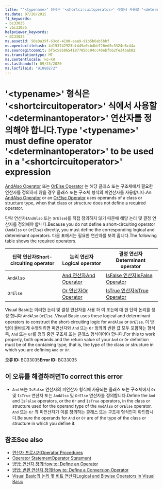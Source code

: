 ```yaml
---
title: "'<typename>' 형식은 '<shortcircuitoperator>' 식에서 사용할 '<determinantoperator>' 연산자를 정의해야 합니다."
ms.date: 07/20/2015
f1_keywords:
- bc33035
- vbc33035
helpviewer_keywords:
- BC33035
ms.assetid: 50a0a39f-63cd-4100-aea9-91b5b6ab5bbf
ms.openlocfilehash: 4d153742923bf449a0cb4bb726ed0c3324e6c44a
ms.sourcegitcommit: bf5c5850654187705bc94cc40ebfb62fe346ab02
ms.translationtype: MT
ms.contentlocale: ko-KR
ms.lasthandoff: 09/23/2020
ms.locfileid: "91080272"
---
```

# <a name="type-typename-must-define-operator-determinantoperator-to-be-used-in-a-shortcircuitoperator-expression"></a><span data-ttu-id="0bdb0-102">'\<typename>' 형식은 '\<shortcircuitoperator>' 식에서 사용할 '\<determinantoperator>' 연산자를 정의해야 합니다.</span><span class="sxs-lookup"><span data-stu-id="0bdb0-102">Type '\<typename>' must define operator '\<determinantoperator>' to be used in a '\<shortcircuitoperator>' expression</span></span>

<span data-ttu-id="0bdb0-103">[AndAlso Operator](../language-reference/operators/andalso-operator.md) 또는 [OrElse Operator](../language-reference/operators/orelse-operator.md) 는 해당 클래스 또는 구조체에서 필요한 연산자를 정의하지 않을 경우 클래스 또는 구조체 형식의 피연산자를 사용합니다.</span><span class="sxs-lookup"><span data-stu-id="0bdb0-103">An [AndAlso Operator](../language-reference/operators/andalso-operator.md) or an [OrElse Operator](../language-reference/operators/orelse-operator.md) uses operands of a class or structure type, when that class or structure does not define a required operator.</span></span>  
  
 <span data-ttu-id="0bdb0-104">단락 연산자(`AndAlso` 또는 `OrElse`)를 직접 정의하지 않기 때문에 해당 논리 및 결정 연산자를 정의해야 합니다.</span><span class="sxs-lookup"><span data-stu-id="0bdb0-104">Because you do not define a short-circuiting operator (`AndAlso` or `OrElse`) directly, you must define the corresponding logical and determinant operators.</span></span> <span data-ttu-id="0bdb0-105">다음 표에서는 필요한 연산자를 보여 줍니다.</span><span class="sxs-lookup"><span data-stu-id="0bdb0-105">The following table shows the required operators.</span></span>  
  
|<span data-ttu-id="0bdb0-106">단락 연산자</span><span class="sxs-lookup"><span data-stu-id="0bdb0-106">Short-circuiting operator</span></span>|<span data-ttu-id="0bdb0-107">논리 연산자</span><span class="sxs-lookup"><span data-stu-id="0bdb0-107">Logical operator</span></span>|<span data-ttu-id="0bdb0-108">결정 연산자</span><span class="sxs-lookup"><span data-stu-id="0bdb0-108">Determinant operator</span></span>|  
|--------------------------------|----------------------|--------------------------|  
|`AndAlso`|[<span data-ttu-id="0bdb0-109">And 연산자</span><span class="sxs-lookup"><span data-stu-id="0bdb0-109">And Operator</span></span>](../language-reference/operators/and-operator.md)|[<span data-ttu-id="0bdb0-110">IsFalse 연산자</span><span class="sxs-lookup"><span data-stu-id="0bdb0-110">IsFalse Operator</span></span>](../language-reference/operators/isfalse-operator.md)|  
|`OrElse`|[<span data-ttu-id="0bdb0-111">Or 연산자</span><span class="sxs-lookup"><span data-stu-id="0bdb0-111">Or Operator</span></span>](../language-reference/operators/or-operator.md)|[<span data-ttu-id="0bdb0-112">IsTrue 연산자</span><span class="sxs-lookup"><span data-stu-id="0bdb0-112">IsTrue Operator</span></span>](../language-reference/operators/istrue-operator.md)|  
  
 <span data-ttu-id="0bdb0-113">Visual Basic는 이러한 논리 및 결정 연산자를 사용 하 여 또는에 대 한 단락 논리를 생성 합니다 `AndAlso` `OrElse` .</span><span class="sxs-lookup"><span data-stu-id="0bdb0-113">Visual Basic uses these logical and determinant operators to construct the short-circuiting logic for `AndAlso` or `OrElse`.</span></span> <span data-ttu-id="0bdb0-114">이 방법이 올바르게 수행되려면 피연산자와 `And` 또는 `Or` 정의의 반환 값 모두 포함하는 형식 즉, `And` 또는 `Or`를 정의 중인 구조체 또는 클래스 형식이어야 합니다.</span><span class="sxs-lookup"><span data-stu-id="0bdb0-114">For this to work properly, both operands and the return value of your `And` or `Or` definition must be of the containing type, that is, the type of the class or structure in which you are defining `And` or `Or`.</span></span>  
  
 <span data-ttu-id="0bdb0-115">**오류 ID:** BC33035</span><span class="sxs-lookup"><span data-stu-id="0bdb0-115">**Error ID:** BC33035</span></span>  
  
## <a name="to-correct-this-error"></a><span data-ttu-id="0bdb0-116">이 오류를 해결하려면</span><span class="sxs-lookup"><span data-stu-id="0bdb0-116">To correct this error</span></span>  
  
- <span data-ttu-id="0bdb0-117">`And` 또는 `IsFalse` 연산자의 피연산자 형식에 사용되는 클래스 또는 구조체에서 `Or` 및 `IsTrue` 연산자 또는 `AndAlso` 및 `OrElse` 연산자를 정의합니다.</span><span class="sxs-lookup"><span data-stu-id="0bdb0-117">Define the `And` and `IsFalse` operators, or the `Or` and `IsTrue` operators, in the class or structure used for the operand type of the `AndAlso` or `OrElse` operator.</span></span> <span data-ttu-id="0bdb0-118">`And` 또는 `Or` 의 피연산자가 이를 정의하는 클래스 또는 구조체 형식인지 확인합니다.</span><span class="sxs-lookup"><span data-stu-id="0bdb0-118">Be sure the operands for `And` or `Or` are of the type of the class or structure in which you define it.</span></span>  
  
## <a name="see-also"></a><span data-ttu-id="0bdb0-119">참조</span><span class="sxs-lookup"><span data-stu-id="0bdb0-119">See also</span></span>

- [<span data-ttu-id="0bdb0-120">연산자 프로시저</span><span class="sxs-lookup"><span data-stu-id="0bdb0-120">Operator Procedures</span></span>](../programming-guide/language-features/procedures/operator-procedures.md)
- [<span data-ttu-id="0bdb0-121">Operator Statement</span><span class="sxs-lookup"><span data-stu-id="0bdb0-121">Operator Statement</span></span>](../language-reference/statements/operator-statement.md)
- [<span data-ttu-id="0bdb0-122">방법: 연산자 정의</span><span class="sxs-lookup"><span data-stu-id="0bdb0-122">How to: Define an Operator</span></span>](../programming-guide/language-features/procedures/how-to-define-an-operator.md)
- [<span data-ttu-id="0bdb0-123">방법: 변환 연산자 정의</span><span class="sxs-lookup"><span data-stu-id="0bdb0-123">How to: Define a Conversion Operator</span></span>](../programming-guide/language-features/procedures/how-to-define-a-conversion-operator.md)
- [<span data-ttu-id="0bdb0-124">Visual Basic의 논리 및 비트 연산자</span><span class="sxs-lookup"><span data-stu-id="0bdb0-124">Logical and Bitwise Operators in Visual Basic</span></span>](../programming-guide/language-features/operators-and-expressions/logical-and-bitwise-operators.md)

